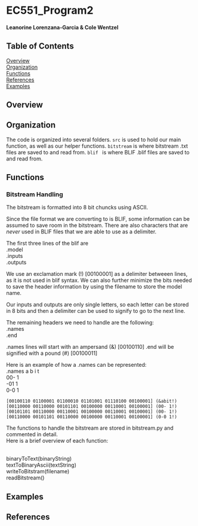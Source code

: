 # EC551_Program2
#### Leanorine Lorenzana-Garcia & Cole Wentzel

## Table of Contents 
[Overview](#Overview)  
[Organization](#Organization)  
[Functions](#Functions)  
[References](#References)  
[Examples](#Examples)

## Overview
## Organization
The code is organized into several folders.
`src` is used to hold our main function, as well as our helper functions.
`bitstream` is where bitstream .txt files are saved to and read from.
`blif ` is where BLIF .blif files are saved to and read from.
## Functions
### Bitstream Handling
The bitstream is formatted into 8 bit chuncks using ASCII.

Since the file format we are converting to is BLIF, some information can be assumed to save room in the bitstream. There are also
characters that are *never* used in BLIF files that we are able to use as a delimiter. 

The first three lines of the blif are 
<br/>.model
<br/>.inputs
<br/>.outputs

We use an exclamation mark (!) [00100001] as a delimiter betweeen lines, as it is not used in blif syntax. We can also further minimize the bits needed
to save the header information by using the filename to store the model name.

Our inputs and outputs are only single letters, so each letter can be stored in 8 bits and then a delimiter can be used to signify to go to the next line.

The remaining headers we need to handle are the following:
<br/>.names
<br/>.end

.names lines will start with an ampersand (&) [00100110]
.end will be signified with a pound (#) [00100011]

Here is an example of how a .names can be represented:
    <br/>.names a b i t
    <br/>00- 1
    <br/>-01 1
    <br/>0-0 1

    [00100110 01100001 01100010 01101001 01110100 00100001] (&abit!)
    [00110000 00110000 00101101 00100000 00110001 00100001] (00- 1!)
    [00101101 00110000 00110001 00100000 00110001 00100001] (00- 1!)
    [00110000 00101101 00110000 00100000 00110001 00100001] (0-0 1!)

The functions to handle the bitstream are stored in bitstream.py and commented in detail.
<br/>Here is a brief overview of each function:

<br/>binaryToText(binaryString)
<br/>textToBinaryAscii(textString)
<br/>writeToBitstram(filename)
<br/>readBitstream()


## Examples
## References